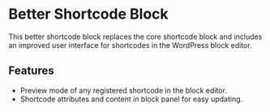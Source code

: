 # Better Shortcode Block

This better shortcode block replaces the core shortcode block and includes an improved user interface for shortcodes in the WordPress block editor.

## Features
* Preview mode of any registered shortcode in the block editor.
* Shortcode attributes and content in block panel for easy updating.
